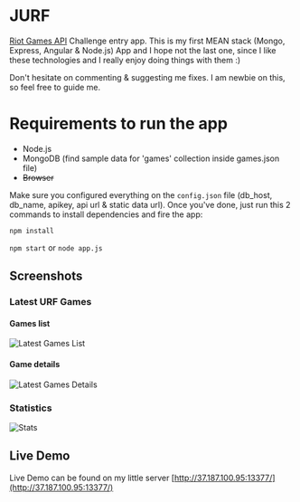 # JURF
[Riot Games API](https://developer.riotgames.com/) Challenge entry app. This is my first MEAN stack (Mongo, Express, Angular & Node.js) App and I hope not the last one, since I like these technologies and I really enjoy doing things with them :)

Don't hesitate on commenting & suggesting me fixes. I am newbie on this, so feel free to guide me.

# Requirements to run the app
* Node.js
* MongoDB (find sample data for 'games' collection inside games.json file)
* ~~Browser~~

Make sure you configured everything on the ``config.json`` file (db_host, db_name, apikey, api url & static data url). Once you've done, just run this 2 commands to install dependencies and fire the app:

``npm install``

``npm start`` or ``node app.js``

## Screenshots
### Latest URF Games
#### Games list
![Latest Games List](http://37.187.100.95:13377/screenshots/latestgames-list.jpg)

#### Game details
![Latest Games Details](http://37.187.100.95:13377/screenshots/latestgames-detail.jpg)

### Statistics
![Stats](http://37.187.100.95:13377/screenshots/stats.jpg)

## Live Demo
Live Demo can be found on my little server [http://37.187.100.95:13377/](http://37.187.100.95:13377/)